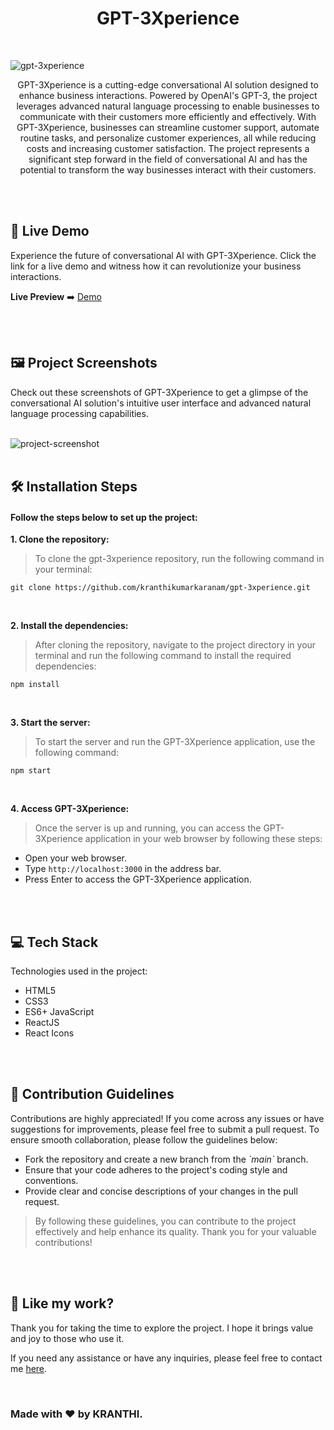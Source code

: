 <h1 align="center" id="title">GPT-3Xperience</h1>

<br>

![gpt-3xperience](https://socialify.git.ci/kranthikumarkaranam/gpt-3xperience/image?description=1&font=Raleway&logo=https%3A%2F%2Fraw.githubusercontent.com%2Fkranthikumarkaranam%2Fgpt-3xperience%2F0d8c0577d06a5e9af9870a0e9e0b5befd75e8f20%2Fsrc%2Fassets%2FREADME_banner.svg&name=1&owner=1&theme=Auto)

<p align="center" id="description" >GPT-3Xperience is a cutting-edge conversational AI solution designed to enhance business interactions. Powered by OpenAI's GPT-3, the project leverages advanced natural language processing to enable businesses to communicate with their customers more efficiently and effectively. With GPT-3Xperience, businesses can streamline customer support, automate routine tasks, and personalize customer experiences, all while reducing costs and increasing customer satisfaction. The project represents a significant step forward in the field of conversational AI and has the potential to transform the way businesses interact with their customers.</p>

<br>
<br>

<h2>🚀 Live Demo</h2>

<p>Experience the future of conversational AI with GPT-3Xperience. Click the link for a live demo and witness how it can revolutionize your business interactions.</p>

**Live Preview** ➡️ [Demo](https://gpt3xperience-kranthi.netlify.app/)

<br>
<br>

<h2>🖼️ Project Screenshots</h2>

<p>Check out these screenshots of GPT-3Xperience to get a glimpse of the conversational AI solution's intuitive user interface and advanced natural language processing capabilities.</p>

<br>

<img src="https://raw.githubusercontent.com/kranthikumarkaranam/gpt-3xperience/main/GPT-3Xperience.png" alt="project-screenshot" width="auto" height="auto">
  
<br>
<br>


<h2>🛠️ Installation Steps</h2>
<h4>Follow the steps below to set up the project:</h4>

<p style="font-weight: bold;">1. Clone the repository:</p>

> To clone the gpt-3xperience repository, run the following command in your terminal:

```
git clone https://github.com/kranthikumarkaranam/gpt-3xperience.git
```

<br>

<p style="font-weight: bold;">2. Install the dependencies:</p>

> After cloning the repository, navigate to the project directory in your terminal and run the following command to install the required dependencies:

```
npm install
```

<br>

<p style="font-weight: bold;">3. Start the server:</p>

> To start the server and run the GPT-3Xperience application, use the following command:


```
npm start
```

<br>

<p style="font-weight: bold;">4. Access GPT-3Xperience:</p>

> Once the server is up and running, you can access the GPT-3Xperience application in your web browser by following these steps:

* Open your web browser.
* Type `http://localhost:3000` in the address bar.
* Press Enter to access the GPT-3Xperience application.

<br>
<br>


<h2>💻 Tech Stack</h2>

Technologies used in the project:

* HTML5
* CSS3
* ES6+ JavaScript
* ReactJS
* React Icons

<br>
<br>

<h2>🍰 Contribution Guidelines</h2>

Contributions are highly appreciated! If you come across any issues or have suggestions for improvements, please feel free to submit a pull request. To ensure smooth collaboration, please follow the guidelines below:

* Fork the repository and create a new branch from the _\`main\`_ branch.
* Ensure that your code adheres to the project's coding style and conventions.
* Provide clear and concise descriptions of your changes in the pull request.

> By following these guidelines, you can contribute to the project effectively and help enhance its quality. Thank you for your valuable contributions!

<br>
<br>

<h2>💖 Like my work?</h2>

<P>Thank you for taking the time to explore the project. I hope it brings value and joy to those who use it.</P>

<p>If you need any assistance or have any inquiries, please feel free to contact me <a href="mailto:2019271@iiitdmj.ac.in" target="_blank" rel="noopener noreferrer">here</a>.</p>

<br>

<h3>Made with ❤️ by KRANTHI.</h3>

<br>
